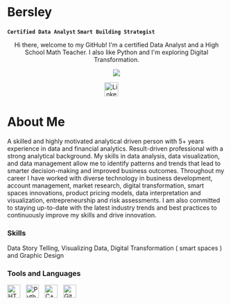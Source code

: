 # Bersley
**`Certified Data Analyst`** 
**`Smart Building Strategist`**

<p align = "center">
Hi there, welcome to my GitHub! I'm a certified Data Analyst and a High School Math Teacher. I also like Python and I'm exploring Digital Transformation.

<p align="center">
  <!-- Typing SVG by DenverCoder1 - https://github.com/DenverCoder1/readme-typing-svg -->
  <a href="https://github.com/DenverCoder1/readme-typing-svg">
    <img src="https://readme-typing-svg.demolab.com/?lines=Certified%20Data%20Analyst;Bsc%20in%20Mathematical%20Science;5%2B%20years%20of%20data%20analytics%20experience;Always%20learning%20new%20things&font=Fira%20Code&center=true&width=440&height=45&color=#0000FF&vCenter=true&pause=1000&size=22" /></a>
</p>

<!-- Social icons section -->
<p align="center"> 
  <a href="https://www.linkedin.com/in/darrell-ambersley-22109578/"><img width="32px" alt="LinkedIn" title="LinkedIn" src="https://i.imgur.com/yRpa1dQ.png"/></a>
  &#8287;&#8287;&#8287;&#8287;&#8287;

# About Me
A skilled and highly motivated analytical driven person with 5+ years experience in data and financial analytics. Result-driven professional with a strong analytical background. My skills in data analysis, data visualization, and data management allow me to identify patterns and trends that lead to smarter decision-making and improved business outcomes.
Throughout my career I have worked with diverse technology in business development, account management, market research, digital transformation, smart spaces innovations, product pricing models, data interpretation and visualization, entrepreneurship and risk assessments. 
I am also committed to staying up-to-date with the latest industry trends and best practices to continuously improve my skills and drive innovation.

### Skills

Data Story Telling, Visualizing Data, Digital Transformation ( smart spaces ) and Graphic Design 


### Tools and Languages

<img align="left" alt="HTML" width="30px" style="padding-right:10px;" src="https://cdn.jsdelivr.net/gh/devicons/devicon/icons/html5/html5-plain.svg" />
<img align="left" alt="Python" width="30px" style="padding-right:10px;" src="https://cdn.jsdelivr.net/gh/devicons/devicon/icons/python/python-plain.svg" />
<img align="left" alt="C++" width="30px" style="padding-right:10px;" src="https://cdn.jsdelivr.net/gh/devicons/devicon/icons/cplusplus/cplusplus-line.svg" />
<img align="left" alt="GitHub" width="30px" style="padding-right:10px;" src="https://cdn.jsdelivr.net/gh/devicons/devicon/icons/github/github-original.svg" />

<!---
darrellna/darrellna is a ✨ special ✨ repository because its `README.md` (this file) appears on your GitHub profile.
You can click the Preview link to take a look at your changes.
--->
